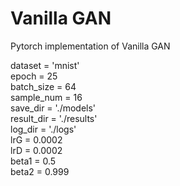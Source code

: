 # Vanilla GAN
Pytorch implementation of Vanilla GAN

dataset = 'mnist' <br />
epoch = 25 <br />
batch_size = 64 <br />
sample_num = 16 <br />
save_dir = './models' <br />
result_dir = './results' <br />
log_dir = './logs' <br />
lrG = 0.0002 <br />
lrD = 0.0002 <br />
beta1 = 0.5 <br />
beta2 = 0.999
